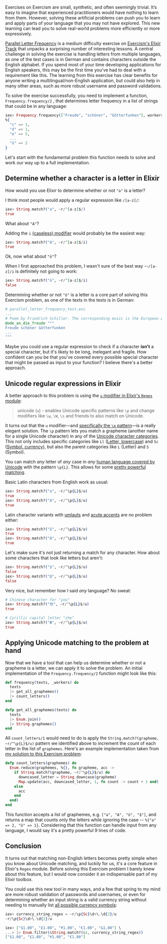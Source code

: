 Exercises on Exercism are small, synthetic, and often seemingly trivial. It’s easy to imagine that experienced practitioners would have nothing to learn from them. However, solving these artificial problems can push you to learn and apply parts of your language that you may not have explored. This new learning can lead you to solve real-world problems more efficiently or more expressively.

[Parallel Letter Frequency](https://exercism.io/tracks/elixir/exercises/parallel-letter-frequency) is a medium difficulty exercise on [Exercism's Elixir Track](https://exercism.io/tracks/elixir) that unpacks a surprising number of interesting lessons. A central challenge in solving the exercise is handling letters from multiple languages, as one of the test cases is in German and contains characters outside the English alphabet. If you spend most of your time developing applications for English speakers, this may be the first time you've had to deal with a requirement like this. The learning from this exercise has clear benefits for anyone writing a multilingual/non-English application, but could also help in many other areas, such as more robust username and password validations.

To solve the exercise successfully, you need to implement a function, `Frequency.frequency/2` , that determines letter frequency in a list of strings that could be in any language:

```elixir
iex> Frequency.frequency(["Freude", "schöner", "Götterfunken"], workers)
%{
  "c" => 1, 
  "d" => 1, 
  "e" => 5, 
  ...
  "ö" => 2
}
```

Let's start with the fundamental problem this function needs to solve and work our way up to a full implementation.

## Determine whether a character is a letter in Elixir

How would you use Elixir to determine whether or not `"a"` is a letter? 

I think most people would apply a regular expression like `/[a-z]/`:

```elixir
iex> String.match?("a", ~r/^[a-z]$/)
true
```

What about `"A"`? 

Adding the `i` [(caseless) modifier](https://hexdocs.pm/elixir/Regex.html#module-modifiers) would probably be the easiest way:

```elixir
iex> String.match?("A", ~r/^[a-z]$/i)
true
```

Ok, now what about `"ö"`? 

When I first approached this problem, I wasn't sure of the best way --`/[a-z]/i` is definitely not going to work:

```elixir
iex> String.match?("ö", ~r/^[a-z]$/i)
false
```

Determining whether or not `"ö"` is a letter is a core part of solving this Exercism problem, as one of the texts in the tests is in German:

```elixir
# parallel_letter_frequency_test.exs
...
# Poem by Friedrich Schiller. The corresponding music is the European Anthem.
@ode_an_die_freude """
Freude schöner Götterfunken
...
"""
```

Maybe you could use a regular expression to check if a character **isn't** a special character, but it's likely to be long, inelegant and fragile. How confident can you be that you've covered every possible special character that might be passed as input to your function? I believe there's a better approach.

## Unicode regular expressions in Elixir

A better approach to this problem is using the [`u` modifier in Elixir's `Regex` module](https://hexdocs.pm/elixir/Regex.html):

> unicode (`u`) - enables Unicode specific patterns like `\p` and change modifiers like `\w`, `\W`, `\s` and friends to also match on Unicode.

It turns out that the `u` modifier—and [specifically the `\p` pattern](https://www.regular-expressions.info/unicode.html)—is a really elegant solution. The `\p` pattern lets you match a grapheme (another name for a single Unicode character) in any of the [Unicode character categories](https://en.wikipedia.org/wiki/Unicode_character_property#General_Category). This not only includes specific categories like `Ll` ([Letter, lowercase](https://www.compart.com/en/unicode/category/Ll)) and `Sc` ([Symbol, currency](https://www.compart.com/en/unicode/category/Sc)), but also the parent categories like `L` (Letter) and `S` (Symbol).

You can match _any_ letter  of _any_ case in _any_ [human language covered by Unicode](https://www.unicode.org/faq/basic_q.html) with the pattern `\p{L}`. This allows for some [pretty powerful matching](https://www.toptechskills.com/elixir-phoenix-tutorials-courses/how-to-match-any-unicode-letter-with-regex-elixir/#more-cool-stuff-you-can-match-with-unicode).

Basic Latin characters from English work as usual:

```elixir
iex> String.match?("a", ~r/^\p{L}$/u)
true
iex> String.match?("A", ~r/^\p{L}$/u)
true
```

Latin character variants with [umlauts](https://en.wikipedia.org/wiki/Umlaut_(linguistics)) and [acute accents](https://en.wikipedia.org/wiki/Acute_accent) are no problem either:

```elixir
iex> String.match?("ö", ~r/^\p{L}$/u)
true
iex> String.match?("Á", ~r/^\p{L}$/u)
true
```

Let's make sure it's not just returning a match for any character. How about some characters that look like letters but aren't:

```elixir
iex> String.match?("$", ~r/^\p{L}$/u)
false
iex> String.match?("@", ~r/^\p{L}$/u)
false
```

Very nice, but remember how I said _any_ language? No sweat:

```elixir
# Chinese character for "you"
iex> String.match?("你", ~r/^\p{L}$/u)
true

# Cyrillic capital letter "zhe"
iex> String.match?("Ж", ~r/^\p{L}$/u)
true
```

## Applying Unicode matching to the problem at hand

Now that we have a tool that can help us determine whether or not a grapheme is a letter, we can apply it to solve the problem. An initial implementation of the `Frequency.frequency/2` function might look like this:

```elixir
def frequency(texts, _workers) do
  texts
  |> get_all_graphemes()
  |> count_letters()
end

defp get_all_graphemes(texts) do
  texts
  |> Enum.join()
  |> String.graphemes()
end
```

All `count_letters/1` would need to do is apply the `String.match?(grapheme, ~r/^\p{L}$/u)` pattern we identified above to increment the count of each letter in the list of `graphemes`. Here's an example implementation taken from [my solution to this Exercism problem]((https://exercism.io/tracks/elixir/exercises/parallel-letter-frequency/solutions/cc80004beded4749bce81b5dc0820952).):

```elixir
defp count_letters(graphemes) do
  Enum.reduce(graphemes, %{}, fn grapheme, acc ->
    if String.match?(grapheme, ~r/^\p{L}$/u) do
      downcased_letter = String.downcase(grapheme)
      Map.update(acc, downcased_letter, 1, fn count -> count + 1 end)
    else
      acc
    end
  end)
end
```

This function accepts a list of graphemes, e.g. `["a", "A", "ö", "$"]`, and returns a map that counts only the letters while ignoring the case -- `%{"a" => 2, "ö" => 1}`. Considering that this function can handle input from any language, I would say it's a pretty powerful 9 lines of code. 

## Conclusion

It turns out that matching non-English letters becomes pretty simple when you know about Unicode matching, and luckily for us, it's a core feature in Elixir's `Regex` module. Before solving this Exercism problem I barely knew about this feature, but I would now consider it an indispensable part of my Elixir toolbox.

You could use this new tool in many ways, and a few that spring to my mind are more robust validation of passwords and usernames, or even for determining whether an input string is a valid currency string without needing to manually list [all possible currency symbols](https://www.compart.com/en/unicode/category/Sc):

```elixir
iex> currency_string_regex = ~r/\p{Sc}\d+\.\d{2}/u
~r/\p{Sc}\d+\.\d{2}/u

iex> ["$1.00", "£1.00", "¥1.00", "€1.00", "&1.00"] \
...> |> Enum.filter(&String.match?(&1, currency_string_regex))
["$1.00", "£1.00", "¥1.00", "€1.00"]
```
